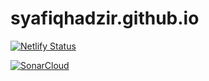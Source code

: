 # syafiqhadzir.github.io

[![Netlify Status](https://api.netlify.com/api/v1/badges/e3976d82-c01b-495f-a8e7-6a3721794942/deploy-status)](https://app.netlify.com/sites/syafiqhadzir/deploys)

[![SonarCloud](https://sonarcloud.io/images/project_badges/sonarcloud-white.svg)](https://sonarcloud.io/summary/new_code?id=SyafiqHadzir_syafiqhadzir.github.io)